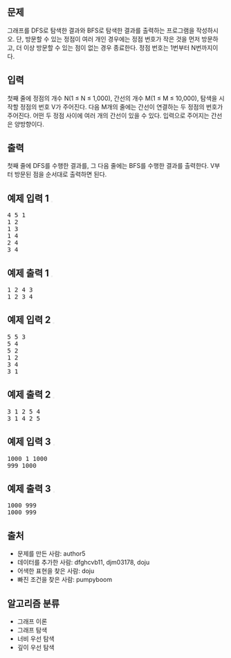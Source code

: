 <section id="description" class="problem-section">
    <div class="headline">
        <h2>문제</h2>
    </div>
    <div id="problem_description" class="problem-text">
        <p>그래프를 DFS로 탐색한 결과와 BFS로 탐색한 결과를 출력하는 프로그램을 작성하시오. 단, 방문할 수 있는 정점이 여러 개인 경우에는 정점 번호가 작은 것을 먼저 방문하고, 더 이상 방문할 수 있는 점이 없는 경우 종료한다.&nbsp;정점 번호는 1번부터 N번까지이다.</p>
    </div>
</section>

<section id="input" class="problem-section">
    <div class="headline">
        <h2>입력</h2>
    </div>
    <div id="problem_input" class="problem-text">
        <p>첫째 줄에 정점의 개수 N(1 ≤ N ≤ 1,000), 간선의 개수 M(1 ≤ M ≤ 10,000), 탐색을 시작할 정점의 번호 V가 주어진다. 다음 M개의 줄에는 간선이 연결하는 두 정점의 번호가 주어진다. 어떤 두 정점 사이에 여러 개의 간선이 있을 수 있다. 입력으로 주어지는 간선은 양방향이다.</p>
    </div>
</section>

<section id="output" class="problem-section">
    <div class="headline">
        <h2>출력</h2>
    </div>
    <div id="problem_output" class="problem-text">
        <p>첫째 줄에 DFS를 수행한 결과를, 그 다음 줄에는 BFS를 수행한 결과를 출력한다. V부터 방문된 점을 순서대로 출력하면 된다.</p>
    </div>
</section>

<div class="row">
    <div class="col-md-6">
        <section id="sampleinput1">
            <div class="headline">
                <h2>예제 입력 1
                    <button type="button" class="btn btn-link copy-button" style="padding: 0px;" data-clipboard-target="#sample-input-1"></button>
                </h2>
            </div>
            <pre class="sampledata" id="sample-input-1">4 5 1
1 2
1 3
1 4
2 4
3 4
</pre>
        </section>
    </div>
    <div class="col-md-6">
        <section id="sampleoutput1">
            <div class="headline">
                <h2>예제 출력 1
                    <button type="button" class="btn btn-link copy-button" style="padding: 0px;" data-clipboard-target="#sample-output-1"></button>
                </h2>
            </div>
            <pre class="sampledata" id="sample-output-1">1 2 4 3
1 2 3 4
</pre>
        </section>
    </div>
</div>

<div class="row">
    <div class="col-md-6">
        <section id="sampleinput2">
            <div class="headline">
                <h2>예제 입력 2
                    <button type="button" class="btn btn-link copy-button" style="padding: 0px;" data-clipboard-target="#sample-input-2"></button>
                </h2>
            </div>
            <pre class="sampledata" id="sample-input-2">5 5 3
5 4
5 2
1 2
3 4
3 1
</pre>
        </section>
    </div>
    <div class="col-md-6">
        <section id="sampleoutput2">
            <div class="headline">
                <h2>예제 출력 2
                    <button type="button" class="btn btn-link copy-button" style="padding: 0px;" data-clipboard-target="#sample-output-2"></button>
                </h2>
            </div>
            <pre class="sampledata" id="sample-output-2">3 1 2 5 4
3 1 4 2 5
</pre>
        </section>
    </div>
</div>

<div class="row">
    <div class="col-md-6">
        <section id="sampleinput3">
            <div class="headline">
                <h2>예제 입력 3
                    <button type="button" class="btn btn-link copy-button" style="padding: 0px;" data-clipboard-target="#sample-input-3"></button>
                </h2>
            </div>
            <pre class="sampledata" id="sample-input-3">1000 1 1000
999 1000
</pre>
        </section>
    </div>
    <div class="col-md-6">
        <section id="sampleoutput3">
            <div class="headline">
                <h2>예제 출력 3
                    <button type="button" class="btn btn-link copy-button" style="padding: 0px;" data-clipboard-target="#sample-output-3"></button>
                </h2>
            </div>
            <pre class="sampledata" id="sample-output-3">1000 999
1000 999
</pre>
        </section>
    </div>
</div>

<section id="source">
    <div class="headline">
        <h2>출처</h2>
    </div>
    <ul>
        <li>문제를 만든 사람:&nbsp;author5</li>
        <li>데이터를 추가한 사람:&nbsp;dfghcvb11, djm03178, doju</li>
        <li>어색한 표현을 찾은 사람:&nbsp;doju</li>
        <li>빠진 조건을 찾은 사람:&nbsp;pumpyboom</li>
    </ul>
</section>

<section id="problem_tags">
    <div class="headline">
        <h2>알고리즘 분류</h2>
    </div>
    <ul class="spoiler-list">
        <li>그래프 이론</li>
        <li>그래프 탐색</li>
        <li>너비 우선 탐색</li>
        <li>깊이 우선 탐색</li>
    </ul>
</section>
